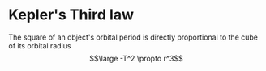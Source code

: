 # Kepler's Third law
The square of an object's orbital period is directly proportional to the cube of its orbital radius 
$$\large -T^2 \propto r^3$$
